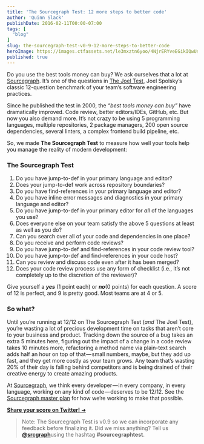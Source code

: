 ```yaml
---
title: 'The Sourcegraph Test: 12 more steps to better code'
author: 'Quinn Slack'
publishDate: 2016-02-11T00:00-07:00
tags: [
  "blog"
]
slug: the-sourcegraph-test-v0-9-12-more-steps-to-better-code
heroImage: https://images.ctfassets.net/le3mxztn6yoo/4NjrERYveEGikIQwUsaeas/a76e07e3bbe32f55f51b49bbf9f87254/12-steps.jpg
published: true
---
```




Do you use the best tools money can buy? We ask ourselves that a lot at [Sourcegraph](https://sourcegraph.com). It’s one of the questions in [The Joel Test](http://www.joelonsoftware.com/articles/fog0000000043.html), Joel Spolsky’s classic 12-question benchmark of your team’s software engineering practices.

Since he published the test in 2000, the _“best tools money can buy”_ have dramatically improved. Code review, better editors/IDEs, GitHub, etc. But now you also demand more. It’s not crazy to be using 5 programming languages, multiple repositories, 2 package managers, 200 open source dependencies, several linters, a complex frontend build pipeline, etc.

So, we made **The Sourcegraph Test** to measure how well your tools help you manage the reality of modern development:

### The Sourcegraph Test

1.  Do you have jump-to-def in your primary language and editor?
2.  Does your jump-to-def work across repository boundaries?
3.  Do you have find-references in your primary language and editor?
4.  Do you have inline error messages and diagnostics in your primary language and editor?
5.  Do you have jump-to-def in your primary editor for _all_ of the languages you use?
6.  Does everyone else on your team satisfy the above 5 questions at least as well as you do?
7.  Can you search over all of your code and dependencies in one place?
8.  Do you receive and perform code reviews?
9.  Do you have jump-to-def and find-references in your code review tool?
10.  Do you have jump-to-def and find-references in your code host?
11.  Can you review and discuss code even after it has been merged?
12.  Does your code review process use any form of checklist (i.e., it’s not completely up to the discretion of the reviewer)?

Give yourself a **_yes_** (1 point each) or **_no_**(0 points) for each question. A score of 12 is perfect, and 9 is pretty good. Most teams are at 4 or 5.

### So what?

Until you’re running at 12/12 on The Sourcegraph Test (_and_ The Joel Test), you’re wasting a lot of precious development time on tasks that aren’t core to your business and product. Tracking down the source of a bug takes an extra 5 minutes here, figuring out the impact of a change in a code review takes 10 minutes more, refactoring a method name via plain-text search adds half an hour on top of that — small numbers, maybe, but they add up fast, and they get more costly as your team grows. Any team that’s wasting 20% of their day is falling behind competitors and is being drained of their creative energy to create amazing products.

At [Sourcegraph](http://sourcegraph.com), we think every developer — in every company, in every language, working on any kind of code — deserves to be 12/12\. See the [Sourcegraph master plan](https://about.sourcegraph.com/company/strategy) for how we’re working to make that possible.

[**Share your score on Twitter!** ➜](https://twitter.com/intent/tweet?text=My%20dev%20tools%20are%20at%20__%2F12%20on%20the%20%23sourcegraphtest%20https%3A%2F%2Ftext.sourcegraph.com%2Fthe-sourcegraph-test-12-more-steps-to-better-code-e5c281850c&source=webclient&via=srcgraph&related=srcgraph)

> Note: The Sourcegraph Test is v0.9 so we can incorporate any feedback before finalizing it. Did we miss anything? Tell us [**@srcgraph**](https://twitter.com/srcgraph)using the hashtag **#sourcegraphtest**.
